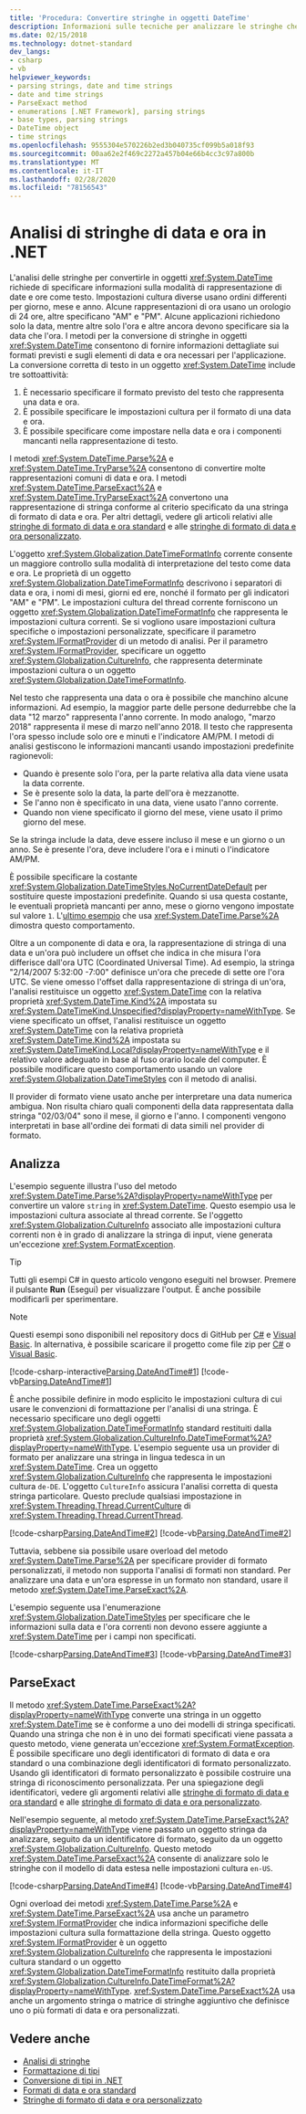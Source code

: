 ```yaml
---
title: 'Procedura: Convertire stringhe in oggetti DateTime'
description: Informazioni sulle tecniche per analizzare le stringhe che rappresentano date e ore per creare un oggetto DateTime dalla stringa di data e ora.
ms.date: 02/15/2018
ms.technology: dotnet-standard
dev_langs:
- csharp
- vb
helpviewer_keywords:
- parsing strings, date and time strings
- date and time strings
- ParseExact method
- enumerations [.NET Framework], parsing strings
- base types, parsing strings
- DateTime object
- time strings
ms.openlocfilehash: 9555304e570226b2ed3b040735cf099b5a018f93
ms.sourcegitcommit: 00aa62e2f469c2272a457b04e66b4cc3c97a800b
ms.translationtype: MT
ms.contentlocale: it-IT
ms.lasthandoff: 02/28/2020
ms.locfileid: "78156543"
---
```

# <a name="parsing-date-and-time-strings-in-net"></a>Analisi di stringhe di data e ora in .NET

L'analisi delle stringhe per convertirle in oggetti <xref:System.DateTime> richiede di specificare informazioni sulla modalità di rappresentazione di date e ore come testo. Impostazioni cultura diverse usano ordini differenti per giorno, mese e anno. Alcune rappresentazioni di ora usano un orologio di 24 ore, altre specificano "AM" e "PM". Alcune applicazioni richiedono solo la data, mentre altre solo l'ora e altre ancora devono specificare sia la data che l'ora. I metodi per la conversione di stringhe in oggetti <xref:System.DateTime> consentono di fornire informazioni dettagliate sui formati previsti e sugli elementi di data e ora necessari per l'applicazione. La conversione corretta di testo in un oggetto <xref:System.DateTime> include tre sottoattività:

1. È necessario specificare il formato previsto del testo che rappresenta una data e ora.
1. È possibile specificare le impostazioni cultura per il formato di una data e ora.
1. È possibile specificare come impostare nella data e ora i componenti mancanti nella rappresentazione di testo.

I metodi <xref:System.DateTime.Parse%2A> e <xref:System.DateTime.TryParse%2A> consentono di convertire molte rappresentazioni comuni di data e ora. I metodi <xref:System.DateTime.ParseExact%2A> e <xref:System.DateTime.TryParseExact%2A> convertono una rappresentazione di stringa conforme al criterio specificato da una stringa di formato di data e ora. Per altri dettagli, vedere gli articoli relativi alle [stringhe di formato di data e ora standard](standard-date-and-time-format-strings.md) e alle [stringhe di formato di data e ora personalizzato](custom-date-and-time-format-strings.md).

L'oggetto <xref:System.Globalization.DateTimeFormatInfo> corrente consente un maggiore controllo sulla modalità di interpretazione del testo come data e ora. Le proprietà di un oggetto <xref:System.Globalization.DateTimeFormatInfo> descrivono i separatori di data e ora, i nomi di mesi, giorni ed ere, nonché il formato per gli indicatori "AM" e "PM". Le impostazioni cultura del thread corrente forniscono un oggetto <xref:System.Globalization.DateTimeFormatInfo> che rappresenta le impostazioni cultura correnti. Se si vogliono usare impostazioni cultura specifiche o impostazioni personalizzate, specificare il parametro <xref:System.IFormatProvider> di un metodo di analisi. Per il parametro <xref:System.IFormatProvider>, specificare un oggetto <xref:System.Globalization.CultureInfo>, che rappresenta determinate impostazioni cultura o un oggetto <xref:System.Globalization.DateTimeFormatInfo>.

Nel testo che rappresenta una data o ora è possibile che manchino alcune informazioni. Ad esempio, la maggior parte delle persone dedurrebbe che la data "12 marzo" rappresenta l'anno corrente. In modo analogo, "marzo 2018" rappresenta il mese di marzo nell'anno 2018. Il testo che rappresenta l'ora spesso include solo ore e minuti e l'indicatore AM/PM.  I metodi di analisi gestiscono le informazioni mancanti usando impostazioni predefinite ragionevoli:

- Quando è presente solo l'ora, per la parte relativa alla data viene usata la data corrente.
- Se è presente solo la data, la parte dell'ora è mezzanotte.
- Se l'anno non è specificato in una data, viene usato l'anno corrente.
- Quando non viene specificato il giorno del mese, viene usato il primo giorno del mese.

Se la stringa include la data, deve essere incluso il mese e un giorno o un anno. Se è presente l'ora, deve includere l'ora e i minuti o l'indicatore AM/PM.

È possibile specificare la costante <xref:System.Globalization.DateTimeStyles.NoCurrentDateDefault> per sostituire queste impostazioni predefinite. Quando si usa questa costante, le eventuali proprietà mancanti per anno, mese o giorno vengono impostate sul valore `1`. L'[ultimo esempio](#styles-example) che usa <xref:System.DateTime.Parse%2A> dimostra questo comportamento.

Oltre a un componente di data e ora, la rappresentazione di stringa di una data e un'ora può includere un offset che indica in che misura l'ora differisce dall'ora UTC (Coordinated Universal Time). Ad esempio, la stringa "2/14/2007 5:32:00 -7:00" definisce un'ora che precede di sette ore l'ora UTC. Se viene omesso l'offset dalla rappresentazione di stringa di un'ora, l'analisi restituisce un oggetto <xref:System.DateTime> con la relativa proprietà <xref:System.DateTime.Kind%2A> impostata su <xref:System.DateTimeKind.Unspecified?displayProperty=nameWithType>. Se viene specificato un offset, l'analisi restituisce un oggetto <xref:System.DateTime> con la relativa proprietà <xref:System.DateTime.Kind%2A> impostata su <xref:System.DateTimeKind.Local?displayProperty=nameWithType> e il relativo valore adeguato in base al fuso orario locale del computer. È possibile modificare questo comportamento usando un valore <xref:System.Globalization.DateTimeStyles> con il metodo di analisi.
  
Il provider di formato viene usato anche per interpretare una data numerica ambigua. Non risulta chiaro quali componenti della data rappresentata dalla stringa "02/03/04" sono il mese, il giorno e l'anno. I componenti vengono interpretati in base all'ordine dei formati di data simili nel provider di formato.

## <a name="parse"></a>Analizza

L'esempio seguente illustra l'uso del metodo <xref:System.DateTime.Parse%2A?displayProperty=nameWithType> per convertire un valore `string` in <xref:System.DateTime>. Questo esempio usa le impostazioni cultura associate al thread corrente. Se l'oggetto <xref:System.Globalization.CultureInfo> associato alle impostazioni cultura correnti non è in grado di analizzare la stringa di input, viene generata un'eccezione <xref:System.FormatException>.

> [!TIP]
> Tutti gli esempi C# in questo articolo vengono eseguiti nel browser. Premere il pulsante **Run** (Esegui) per visualizzare l'output. È anche possibile modificarli per sperimentare.

> [!NOTE]
> Questi esempi sono disponibili nel repository docs di GitHub per [C#](https://github.com/dotnet/samples/tree/master/snippets/csharp/how-to/conversions) e [Visual Basic](https://github.com/dotnet/samples/tree/master/snippets/visualbasic/how-to/conversions). In alternativa, è possibile scaricare il progetto come file zip per [C#](https://github.com/dotnet/samples/raw/master/snippets/csharp/how-to/conversions.zip) o [Visual Basic](https://github.com/dotnet/samples/raw/master/snippets/visualbasic/how-to/conversions.zip).

[!code-csharp-interactive[Parsing.DateAndTime#1](../../../samples/snippets/csharp/how-to/conversions/StringToDateTime.cs#1)]
[!code-vb[Parsing.DateAndTime#1](../../../samples/snippets/visualbasic/how-to/conversions/Program.vb#1)]

È anche possibile definire in modo esplicito le impostazioni cultura di cui usare le convenzioni di formattazione per l'analisi di una stringa. È necessario specificare uno degli oggetti <xref:System.Globalization.DateTimeFormatInfo> standard restituiti dalla proprietà <xref:System.Globalization.CultureInfo.DateTimeFormat%2A?displayProperty=nameWithType>. L'esempio seguente usa un provider di formato per analizzare una stringa in lingua tedesca in un <xref:System.DateTime>. Crea un oggetto <xref:System.Globalization.CultureInfo> che rappresenta le impostazioni cultura `de-DE`. L'oggetto `CultureInfo` assicura l'analisi corretta di questa stringa particolare. Questo preclude qualsiasi impostazione in <xref:System.Threading.Thread.CurrentCulture> di <xref:System.Threading.Thread.CurrentThread>.  
  
[!code-csharp[Parsing.DateAndTime#2](../../../samples/snippets/csharp/how-to/conversions/StringToDateTime.cs#2)]
[!code-vb[Parsing.DateAndTime#2](../../../samples/snippets/visualbasic/how-to/conversions/Program.vb#2)]

Tuttavia, sebbene sia possibile usare overload del metodo <xref:System.DateTime.Parse%2A> per specificare provider di formato personalizzati, il metodo non supporta l'analisi di formati non standard. Per analizzare una data e un'ora espresse in un formato non standard, usare il metodo <xref:System.DateTime.ParseExact%2A>.  

<a name="styles-example"></a>L'esempio seguente usa l'enumerazione <xref:System.Globalization.DateTimeStyles> per specificare che le informazioni sulla data e l'ora correnti non devono essere aggiunte a <xref:System.DateTime> per i campi non specificati.  

[!code-csharp[Parsing.DateAndTime#3](../../../samples/snippets/csharp/how-to/conversions/StringToDateTime.cs#3)]
[!code-vb[Parsing.DateAndTime#3](../../../samples/snippets/visualbasic/how-to/conversions/Program.vb#3)]

## <a name="parseexact"></a>ParseExact

Il metodo <xref:System.DateTime.ParseExact%2A?displayProperty=nameWithType> converte una stringa in un oggetto <xref:System.DateTime> se è conforme a uno dei modelli di stringa specificati. Quando una stringa che non è in uno dei formati specificati viene passata a questo metodo, viene generata un'eccezione <xref:System.FormatException>. È possibile specificare uno degli identificatori di formato di data e ora standard o una combinazione degli identificatori di formato personalizzato. Usando gli identificatori di formato personalizzato è possibile costruire una stringa di riconoscimento personalizzata. Per una spiegazione degli identificatori, vedere gli argomenti relativi alle [stringhe di formato di data e ora standard](standard-date-and-time-format-strings.md) e alle [stringhe di formato di data e ora personalizzato](custom-date-and-time-format-strings.md).  

Nell'esempio seguente, al metodo <xref:System.DateTime.ParseExact%2A?displayProperty=nameWithType> viene passato un oggetto stringa da analizzare, seguito da un identificatore di formato, seguito da un oggetto <xref:System.Globalization.CultureInfo>. Questo metodo <xref:System.DateTime.ParseExact%2A> consente di analizzare solo le stringhe con il modello di data estesa nelle impostazioni cultura `en-US`.  

[!code-csharp[Parsing.DateAndTime#4](../../../samples/snippets/csharp/how-to/conversions/StringToDateTime.cs#4)]
[!code-vb[Parsing.DateAndTime#4](../../../samples/snippets/visualbasic/how-to/conversions/Program.vb#4)]

Ogni overload dei metodi <xref:System.DateTime.Parse%2A> e <xref:System.DateTime.ParseExact%2A> usa anche un parametro <xref:System.IFormatProvider> che indica informazioni specifiche delle impostazioni cultura sulla formattazione della stringa. Questo oggetto <xref:System.IFormatProvider> è un oggetto <xref:System.Globalization.CultureInfo> che rappresenta le impostazioni cultura standard o un oggetto <xref:System.Globalization.DateTimeFormatInfo> restituito dalla proprietà <xref:System.Globalization.CultureInfo.DateTimeFormat%2A?displayProperty=nameWithType>.  <xref:System.DateTime.ParseExact%2A> usa anche un argomento stringa o matrice di stringhe aggiuntivo che definisce uno o più formati di data e ora personalizzati.  

## <a name="see-also"></a>Vedere anche

- [Analisi di stringhe](parsing-strings.md)
- [Formattazione di tipi](formatting-types.md)
- [Conversione di tipi in .NET](type-conversion.md)
- [Formati di data e ora standard](standard-date-and-time-format-strings.md)
- [Stringhe di formato di data e ora personalizzato](custom-date-and-time-format-strings.md)
